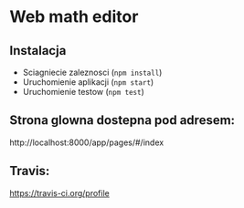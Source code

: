 # Web math editor

## Instalacja

- Sciagniecie zaleznosci (`npm install`)
- Uruchomienie aplikacji (`npm start`)
- Uruchomienie testow (`npm test`)

## Strona glowna dostepna pod adresem:

http://localhost:8000/app/pages/#/index

## Travis:

https://travis-ci.org/profile